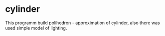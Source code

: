 # cylinder

This programm build polihedron - approximation of cylinder, also there was used simple model of lighting.

